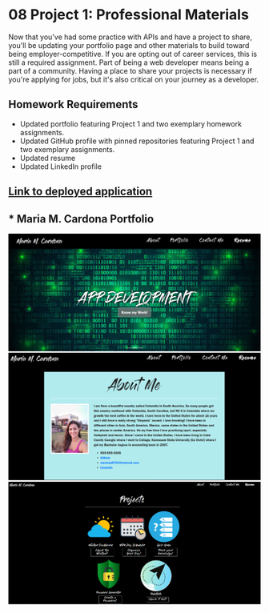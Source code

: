 # 08 Project 1: Professional Materials
Now that you've had some practice with APIs and have a project to share, you'll be updating your portfolio page and other materials to build toward being employer-competitive.
If you are opting out of career services, this is still a required assignment. Part of being a web developer means being a part of a community. Having a place to share your projects is necessary if you're applying for jobs, but it's also critical on your journey as a developer.

## Homework Requirements
* Updated portfolio featuring Project 1 and two exemplary homework assignments.
* Updated GitHub profile with pinned repositories featuring Project 1 and two exemplary assignments.
* Updated resume
* Updated LinkedIn profile

## [Link to deployed application](https://mechas8703.github.io/02-Advanced-CSS-Portfolio/)

## * Maria M. Cardona Portfolio
![Portfolio](./assets1/css/Portfolio1.PNG)
![AboutMe](./assets1/css/Portfolio2.PNG)
![Projects](./assets1/css/Portfolio3.PNG)
